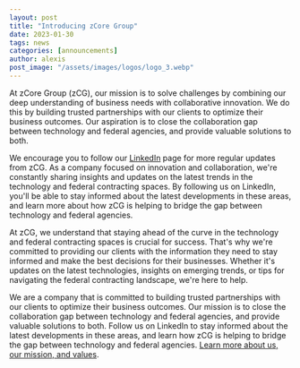 ```yaml
---
layout: post
title: "Introducing zCore Group"
date: 2023-01-30
tags: news
categories: [announcements]
author: alexis
post_image: "/assets/images/logos/logo_3.webp"
---
```


At zCore Group (zCG), our mission is to solve challenges by combining our deep understanding of business needs with collaborative innovation. We do this by building trusted partnerships with our clients to optimize their business outcomes. Our aspiration is to close the collaboration gap between technology and federal agencies, and provide valuable solutions to both.

We encourage you to follow our [LinkedIn](https://www.linkedin.com/company/zcoregroup/) page for more regular updates from zCG. As a company focused on innovation and collaboration, we're constantly sharing insights and updates on the latest trends in the technology and federal contracting spaces. By following us on LinkedIn, you'll be able to stay informed about the latest developments in these areas, and learn more about how zCG is helping to bridge the gap between technology and federal agencies.

At zCG, we understand that staying ahead of the curve in the technology and federal contracting spaces is crucial for success. That's why we're committed to providing our clients with the information they need to stay informed and make the best decisions for their businesses. Whether it's updates on the latest technologies, insights on emerging trends, or tips for navigating the federal contracting landscape, we're here to help.

We are a company that is committed to building trusted partnerships with our clients to optimize their business outcomes. Our mission is to close the collaboration gap between technology and federal agencies, and provide valuable solutions to both. Follow us on LinkedIn to stay informed about the latest developments in these areas, and learn how zCG is helping to bridge the gap between technology and federal agencies. [Learn more about us, our mission, and values](/about).
